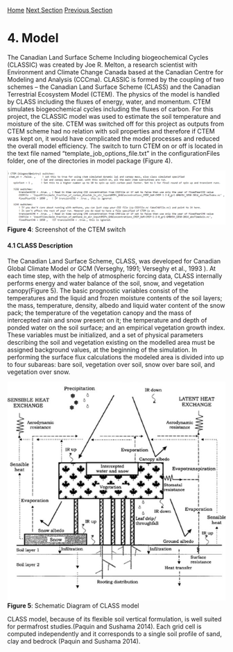 ---
---

[Home](home.html)
[Next Section](site.html)
[Previous Section](data.html)

# 4. Model
The Canadian Land Surface Scheme Including biogeochemical Cycles (CLASSIC) was created by Joe R. Melton, a research scientist with Environment and Climate Change Canada based at the Canadian Centre for Modeling and Analysis (CCCma). CLASSIC is formed by the coupling of two schemes – the Canadian Land Surface Scheme (CLASS) and the Canadian Terrestrial Ecosystem Model (CTEM). The physics of the model is handled by CLASS including the fluxes of energy, water, and momentum. CTEM simulates biogeochemical cycles including the fluxes of carbon. For this project, the CLASSIC model was used to estimate the soil temperature and moisture of the site. CTEM was switched off for this project as outputs from CTEM scheme had no relation with soil properties and therefore if CTEM was kept on, it would have complicated the model processes and reduced the overall model efficiency. The switch to turn CTEM on or off is located in the text file named “template_job_options_file.txt” in the configurationFiles folder, one of the directories in model package (Figure 4).

![](figures/Figure4.png) **Figure 4**: Screenshot of the CTEM switch

#### 4.1 CLASS Description

The Canadian Land Surface Scheme, CLASS, was developed for Canadian Global Climate Model or GCM (Verseghy, 1991; Verseghy et al., 1993 ). At each time step, with the help of atmospheric forcing data, CLASS internally performs energy and water balance of the soil, snow, and vegetation canopy(Figure 5). The basic prognostic variables consist of the temperatures and the liquid and frozen moisture contents of the soil layers; the mass, temperature, density, albedo and liquid water content of the snow pack; the temperature of the vegetation canopy and the mass of intercepted rain and snow present on it; the temperature and depth of ponded water on the soil surface; and an empirical vegetation growth index. These variables must be initialized, and a set of physical parameters describing the soil and vegetation existing on the modelled area must be assigned background values, at the beginning of the simulation. In performing the surface flux calculations the modeled area is divided into up to four subareas: bare soil, vegetation over soil, snow over bare soil, and vegetation over snow.

![](figures/Figure5.jpg) **Figure 5**: Schematic Diagram of CLASS model

CLASS model, because of its flexible soil vertical formulation, is well suited for permafrost studies.(Paquin and Sushama 2014). Each grid cell is computed independently and it corresponds to a single soil profile of sand, clay and bedrock (Paquin and Sushama 2014).
